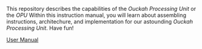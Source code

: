This repository describes the capabilities of the 
*Ouckah Processing Unit* or the *OPU* 
Within this instruction manual, you will learn about
assembling instructions, architechure, and implementation
for our astounding *Ouckah Processing Unit*. Have fun!

[User Manual](https://github.com/Ouckah/OPU/blob/master/user_manual.pdf)
